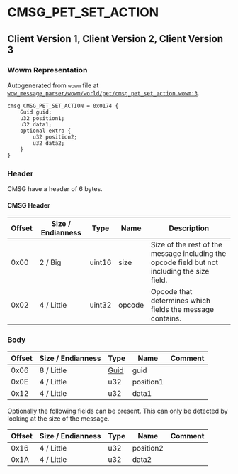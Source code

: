 # CMSG_PET_SET_ACTION

## Client Version 1, Client Version 2, Client Version 3

### Wowm Representation

Autogenerated from `wowm` file at [`wow_message_parser/wowm/world/pet/cmsg_pet_set_action.wowm:3`](https://github.com/gtker/wow_messages/tree/main/wow_message_parser/wowm/world/pet/cmsg_pet_set_action.wowm#L3).
```rust,ignore
cmsg CMSG_PET_SET_ACTION = 0x0174 {
    Guid guid;
    u32 position1;
    u32 data1;
    optional extra {
        u32 position2;
        u32 data2;
    }
}
```
### Header

CMSG have a header of 6 bytes.

#### CMSG Header

| Offset | Size / Endianness | Type   | Name   | Description |
| ------ | ----------------- | ------ | ------ | ----------- |
| 0x00   | 2 / Big           | uint16 | size   | Size of the rest of the message including the opcode field but not including the size field.|
| 0x02   | 4 / Little        | uint32 | opcode | Opcode that determines which fields the message contains.|

### Body

| Offset | Size / Endianness | Type | Name | Comment |
| ------ | ----------------- | ---- | ---- | ------- |
| 0x06 | 8 / Little | [Guid](../types/packed-guid.md) | guid |  |
| 0x0E | 4 / Little | u32 | position1 |  |
| 0x12 | 4 / Little | u32 | data1 |  |

Optionally the following fields can be present. This can only be detected by looking at the size of the message.

| Offset | Size / Endianness | Type | Name | Comment |
| ------ | ----------------- | ---- | ---- | ------- |
| 0x16 | 4 / Little | u32 | position2 |  |
| 0x1A | 4 / Little | u32 | data2 |  |

